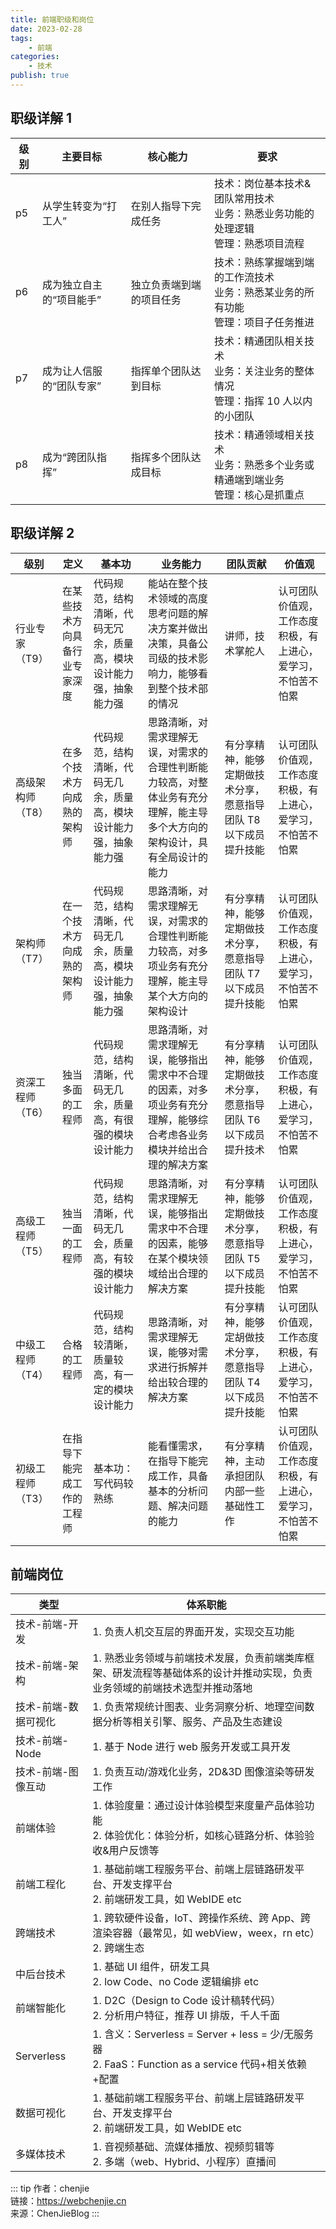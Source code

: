 ```yaml
---
title: 前端职级和岗位
date: 2023-02-28
tags:
    - 前端
categories:
    - 技术
publish: true
---
```


## 职级详解 1

| 级别 | 主要目标                 | 核心能力                 | 要求                                                                                         |
| ---- | ------------------------ | ------------------------ | -------------------------------------------------------------------------------------------- |
| p5   | 从学生转变为“打工人”     | 在别人指导下完成任务     | 技术：岗位基本技术&团队常用技术 <br/> 业务：熟悉业务功能的处理逻辑 <br/> 管理：熟悉项目流程  |
| p6   | 成为独立自主的“项目能手” | 独立负责端到端的项目任务 | 技术：熟练掌握端到端的工作流技术 <br/> 业务：熟悉某业务的所有功能 <br/> 管理：项目子任务推进 |
| p7   | 成为让人信服的“团队专家” | 指挥单个团队达到目标     | 技术：精通团队相关技术 <br/> 业务：关注业务的整体情况 <br/> 管理：指挥 10 人以内的小团队     |
| p8   | 成为“跨团队指挥”         | 指挥多个团队达成目标     | 技术：精通领域相关技术 <br/> 业务：熟悉多个业务或精通端到端业务 <br/> 管理：核心是抓重点     |

## 职级详解 2

| 级别             | 定义                           | 基本功                                                             | 业务能力                                                                                                                   | 团队贡献                                                         | 价值观                                                       |
| ---------------- | ------------------------------ | ------------------------------------------------------------------ | -------------------------------------------------------------------------------------------------------------------------- | ---------------------------------------------------------------- | ------------------------------------------------------------ |
| 行业专家（T9）   | 在某些技术方向具备行业专家深度 | 代码规范，结构清晰，代码无冗余，质量高，模块设计能力强，抽象能力强 | 能站在整个技术领域的高度思考问题的解决方案并做出决策，具备公司级的技术影响力，能够看到整个技术部的情况                     | 讲师，技术掌舵人                                                 | 认可团队价值观，工作态度积极，有上进心，爱学习，不怕苦不怕累 |
| 高级架构师（T8） | 在多个技术方向成熟的架构师     | 代码规范，结构清晰，代码无几余，质量高，模块设计能力强，抽象能力强 | 思路清晰，对需求理解无误，对需求的合理性判断能力较高，对整体业务有充分理解，能主导多个大方向的架构设计，具有全局设计的能力 | 有分享精神，能够定期做技术分享，愿意指导团队 T8 以下成员提升技能 | 认可团队价值观，工作态度积极，有上进心，爱学习，不怕苦不怕累 |
| 架构师（T7）     | 在一个技术方向成熟的架构师     | 代码规范，结构清晰，代码无几余，质量高，模块设计能力强，抽象能力强 | 思路清晰，对需求理解无误，对需求的合理性判断能力较高，对多项业务有充分理解，能主导某个大方向的架构设计                     | 有分享精神，能够定期做技术分享，愿意指导团队 T7 以下成员提升技能 | 认可团队价值观，工作态度积极，有上进心，爱学习，不怕苦不怕累 |
| 资深工程师（T6） | 独当多面的工程师               | 代码规范，结构清晰，代码无几余，质量高，有很强的模块设计能力       | 思路清晰，对需求理解无误，能够指出需求中不合理的因素，对多项业务有充分理解，能够综合考虑各业务模块并给出合理的解决方案     | 有分享精神，能够定期做技术分享，愿意指导团队 T6 以下成员提升技术 | 认可团队价值观，工作态度积极，有上进心，爱学习，不怕苦不怕累 |
| 高级工程师（T5） | 独当一面的工程师               | 代码规范，结构清晰，代码无几会，质量高，有较强的模块设计能力       | 思路清晰，对需求理解无误，能够指出需求中不合理的因素，能够在某个模块领域给出合理的解决方案                                 | 有分享精神，能够定期做技术分享，愿意指导团队 T5 以下成员提升技能 | 认可团队价值观，工作态度积极，有上进心，爱学习，不怕苦不怕累 |
| 中级工程师（T4） | 合格的工程师                   | 代码规范，结构较清晰，质量较高，有一定的模块设计能力               | 思路清晰，对需求理解无误，能够对需求进行拆解并给出较合理的解决方案                                                         | 有分享精神，能够定胡做技术分享，愿意指导团队 T4 以下成员提升技能 | 认可团队价值观，工作态度积极，有上进心，爱学习，不怕苦不怕累 |
| 初级工程师（T3） | 在指导下能完成工作的工程师     | 基本功：写代码较熟练                                               | 能看懂需求，在指导下能完成工作，具备基本的分析问题、解决问题的能力                                                         | 有分享精神，主动承担团队内部一些基础性工作                       | 认可团队价值观，工作态度积极，有上进心，爱学习，不怕苦不怕累 |

## 前端岗位

| 类型                 | 体系职能                                                                                                                  |
| -------------------- | ------------------------------------------------------------------------------------------------------------------------- |
| 技术-前端-开发       | 1. 负责人机交互层的界面开发，实现交互功能                                                                                 |
| 技术-前端-架构       | 1. 熟悉业务领域与前端技术发展，负责前端类库框架、研发流程等基础体系的设计并推动实现，负责业务领域的前端技术选型并推动落地 |
| 技术-前端-数据可视化 | 1. 负责常规统计图表、业务洞察分析、地理空间数据分析等相关引擎、服务、产品及生态建设                                       |
| 技术-前端-Node       | 1. 基于 Node 进行 web 服务开发或工具开发                                                                                  |
| 技术-前端-图像互动   | 1. 负责互动/游戏化业务，2D&3D 图像渲染等研发工作                                                                          |
| 前端体验             | 1. 体验度量：通过设计体验模型来度量产品体验功能 <br/> 2. 体验优化：体验分析，如核心链路分析、体验验收&用户反馈等          |
| 前端工程化           | 1. 基础前端工程服务平台、前端上层链路研发平台、开发支撑平台 <br/> 2. 前端研发工具，如 WebIDE etc                          |
| 跨端技术             | 1. 跨软硬件设备，IoT、跨操作系统、跨 App、跨渲染容器（最常见，如 webView，weex，rn etc）<br/> 2. 跨端生态                 |
| 中后台技术           | 1. 基础 UI 组件，研发工具 <br/> 2. low Code、no Code 逻辑编排 etc                                                         |
| 前端智能化           | 1. D2C（Design to Code 设计稿转代码）<br/> 2. 分析用户特征，推荐 UI 排版，千人千面                                        |
| Serverless           | 1. 含义：Serverless = Server + less = 少/无服务器 <br/> 2. FaaS：Function as a service 代码+相关依赖+配置                 |
| 数据可视化           | 1. 基础前端工程服务平台、前端上层链路研发平台、开发支撑平台 <br/> 2. 前端研发工具，如 WebIDE etc                          |
| 多媒体技术           | 1. 音视频基础、流媒体播放、视频剪辑等 <br/> 2. 多端（web、Hybrid、小程序）直播间                                          |

::: tip
作者：chenjie <br/>
链接：https://webchenjie.cn <br/>
来源：ChenJieBlog
:::
